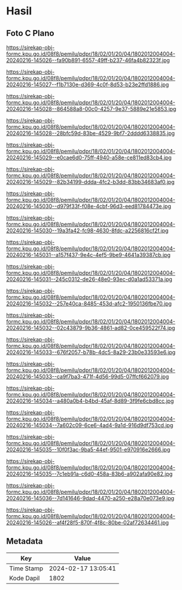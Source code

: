 # Hasil

## Foto C Plano

https://sirekap-obj-formc.kpu.go.id/08f8/pemilu/pdpr/18/02/01/20/04/1802012004004-20240216-145026--fa90b891-6557-49ff-b237-46fa4b82323f.jpg

https://sirekap-obj-formc.kpu.go.id/08f8/pemilu/pdpr/18/02/01/20/04/1802012004004-20240216-145027--f1b7130e-d369-4c0f-8d53-b23e2ffd1886.jpg

https://sirekap-obj-formc.kpu.go.id/08f8/pemilu/pdpr/18/02/01/20/04/1802012004004-20240216-145028--864588a8-00c0-4257-9e37-5889e21e5853.jpg

https://sirekap-obj-formc.kpu.go.id/08f8/pemilu/pdpr/18/02/01/20/04/1802012004004-20240216-145028--28bfc59d-83be-4529-9bf7-2dddd6338835.jpg

https://sirekap-obj-formc.kpu.go.id/08f8/pemilu/pdpr/18/02/01/20/04/1802012004004-20240216-145029--e0cae6d0-75ff-4940-a58e-ce811ed83cb4.jpg

https://sirekap-obj-formc.kpu.go.id/08f8/pemilu/pdpr/18/02/01/20/04/1802012004004-20240216-145029--82b34199-ddda-4fc2-b3dd-83bb34683af0.jpg

https://sirekap-obj-formc.kpu.go.id/08f8/pemilu/pdpr/18/02/01/20/04/1802012004004-20240216-145030--d979f33f-f08e-4cbf-96d3-eed81784473e.jpg

https://sirekap-obj-formc.kpu.go.id/08f8/pemilu/pdpr/18/02/01/20/04/1802012004004-20240216-145030--19a3fa42-fc98-4630-8fdc-a2256816cf2f.jpg

https://sirekap-obj-formc.kpu.go.id/08f8/pemilu/pdpr/18/02/01/20/04/1802012004004-20240216-145031--a157f437-9e4c-4ef5-9be9-4641a39387cb.jpg

https://sirekap-obj-formc.kpu.go.id/08f8/pemilu/pdpr/18/02/01/20/04/1802012004004-20240216-145031--245c0312-de26-48e0-93ec-d0a1ad53371a.jpg

https://sirekap-obj-formc.kpu.go.id/08f8/pemilu/pdpr/18/02/01/20/04/1802012004004-20240216-145032--257e40ca-8485-453d-afc2-1950136fbe70.jpg

https://sirekap-obj-formc.kpu.go.id/08f8/pemilu/pdpr/18/02/01/20/04/1802012004004-20240216-145032--02c43879-9b36-4861-ad82-0ce459522f74.jpg

https://sirekap-obj-formc.kpu.go.id/08f8/pemilu/pdpr/18/02/01/20/04/1802012004004-20240216-145033--676f2057-b78b-4dc5-8a29-23b0e33593e6.jpg

https://sirekap-obj-formc.kpu.go.id/08f8/pemilu/pdpr/18/02/01/20/04/1802012004004-20240216-145033--ca9f7ba3-471f-4d56-99d5-07ffcf662079.jpg

https://sirekap-obj-formc.kpu.go.id/08f8/pemilu/pdpr/18/02/01/20/04/1802012004004-20240216-145034--a480a0b4-b4bd-45af-8d89-3f9fe6cbd8cc.jpg

https://sirekap-obj-formc.kpu.go.id/08f8/pemilu/pdpr/18/02/01/20/04/1802012004004-20240216-145034--7a602c09-6ce6-4ad4-9a1d-916d9df753cd.jpg

https://sirekap-obj-formc.kpu.go.id/08f8/pemilu/pdpr/18/02/01/20/04/1802012004004-20240216-145035--10f0f3ac-9ba5-44ef-9501-e970916e2666.jpg

https://sirekap-obj-formc.kpu.go.id/08f8/pemilu/pdpr/18/02/01/20/04/1802012004004-20240216-145035--7c1eb91a-c6d0-458a-83b6-a902afa90e82.jpg

https://sirekap-obj-formc.kpu.go.id/08f8/pemilu/pdpr/18/02/01/20/04/1802012004004-20240216-145036--7d141646-9dad-4470-a250-e28a70e073e9.jpg

https://sirekap-obj-formc.kpu.go.id/08f8/pemilu/pdpr/18/02/01/20/04/1802012004004-20240216-145026--af4f28f5-870f-4f8c-80be-02af72634461.jpg


## Metadata

| Key        | Value               |
| ---------- | ------------------- |
| Time Stamp | 2024-02-17 13:05:41 |
| Kode Dapil | 1802                |



